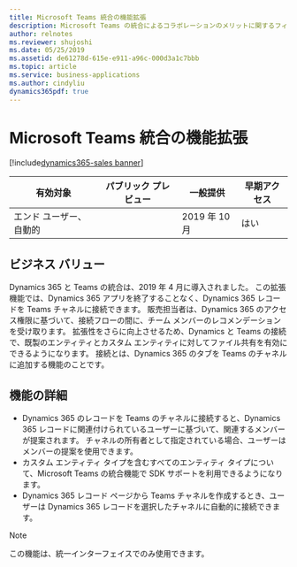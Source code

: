 ```yaml
---
title: Microsoft Teams 統合の機能拡張
description: Microsoft Teams の統合によるコラボレーションのメリットに関するフィードバックを顧客やパートナーから取得し、機能の導入をサポートするため、Dynamics 365 では統合エクスペリエンスが強化されています。
author: relnotes
ms.reviewer: shujoshi
ms.date: 05/25/2019
ms.assetid: de61278d-615e-e911-a96c-000d3a1c7bbb
ms.topic: article
ms.service: business-applications
ms.author: cindyliu
dynamics365pdf: true
---
```

# <a name="microsoft-teams-integration-enhancements"></a>Microsoft Teams 統合の機能拡張
[!include[dynamics365-sales banner](../includes/dynamics365-sales.md)]

| 有効対象    |  パブリック プレビュー | 一般提供 | 早期アクセス |
| ---------- | ---------- |---------- |---------- |
|エンド ユーザー、自動的|| 2019 年 10 月|はい |


## <a name="business-value"></a>ビジネス バリュー
<!-- bv start -->
Dynamics 365 と Teams の統合は、2019 年 4 月に導入されました。 この拡張機能では、Dynamics 365 アプリを終了することなく、Dynamics 365 レコードを Teams チャネルに接続できます。 販売担当者は、Dynamics 365 のアクセス権限に基づいて、接続フローの間に、チーム メンバーのレコメンデーションを受け取ります。 拡張性をさらに向上させるため、Dynamics と Teams の接続で、既製のエンティティとカスタム エンティティに対してファイル共有を有効にできるようになります。 接続とは、Dynamics 365 のタブを Teams のチャネルに追加する機能のことです。 
<!-- bv end -->



## <a name="feature-details"></a>機能の詳細
<!--feature detail start -->
- Dynamics 365 のレコードを Teams のチャネルに接続すると、Dynamics 365 レコードに関連付けられているユーザーに基づいて、関連するメンバーが提案されます。 チャネルの所有者として指定されている場合、ユーザーはメンバーの提案を使用できます。 
- カスタム エンティティ タイプを含むすべてのエンティティ タイプについて、Microsoft Teams の統合機能で SDK サポートを利用できるようになります。 
- Dynamics 365 レコード ページから Teams チャネルを作成するとき、ユーザーは Dynamics 365 レコードを選択したチャネルに自動的に接続できます。 
<!--feature detail end -->


> [!NOTE]
> この機能は、統一インターフェイスでのみ使用できます。







